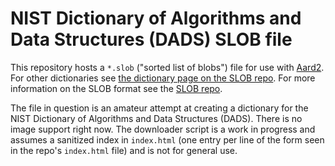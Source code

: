 # NIST Dictionary of Algorithms and Data Structures (DADS) SLOB file

This repository hosts a `*.slob` ("sorted list of blobs") file for use with [Aard2](https://github.com/itkach/aard2-android). For other dictionaries see [the dictionary page on the SLOB repo](https://github.com/itkach/slob/wiki/Dictionaries). For more information on the SLOB format see the [SLOB repo](https://github.com/itkach/slob).

The file in question is an amateur attempt at creating a dictionary for the NIST Dictionary of Algorithms and Data Structures (DADS). There is no image support right now. The downloader script is a work in progress and assumes a sanitized index in `index.html` (one entry per line of the form seen in the repo's `index.html` file) and is not for general use.

